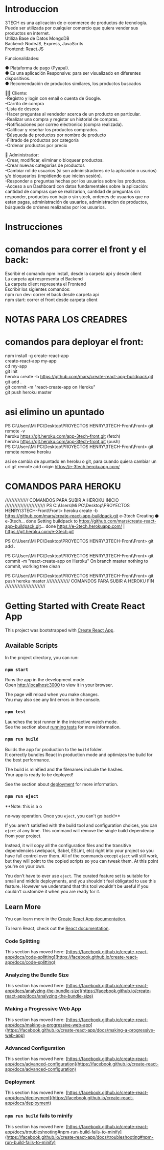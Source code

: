 # Introduccion
3TECH es una aplicación de e-commerce de productos de tecnología.<br/>
Puede ser utilizada por cualquier comercio que quiera vender sus productos en internet.<br/>
Utiliza Base de Datos MongoDB<br/>
Backend: NodeJS, Express, JavaScrits<br/>
Frontend: React.JS<br/>

Funcionalidades:<br/>

● Plataforma de pago (Pyapal).<br/>
● Es una aplicación Responsive: para ser visualizado en diferentes dispositivos.<br/>
● Recomendación de productos similares, los productos buscados<br/>

👨🏽 Cliente:<br/>
-Registro y login con email o cuenta de Google.<br/>
-Carrito de compra<br/>
-Lista de deseos<br/>
-Hacer preguntas al vendedor acerca de un producto en particular.<br/>
-Realizar una compra y registar un historial de compras.<br/>
-Notificaciones por correo eléctronico (compra realizada).<br/>
-Calificar y reseñar los productos comprados.<br/>
-Búsqueda de productos por nombre de producto<br/>
-Filtrado de productos por categoría<br/>
-Ordenar productos por precio<br/>

🎩 Administrador:<br/>
-Crear, modificar, eliminar o bloquear productos.<br/>
-Crear nuevas categorías de productos<br/>
-Cambiar rol de usuarios (si son administradores de la aplcación o usurios) y/o bloquearlos (impidiendo que inicien sesión).<br/>
-Responder a preguntas hechas por los usuarios sobre los productos.<br/>
-Acceso a un Dashboard con datos fundamentales sobre la aplicación: cantidad de compras que se realizarion, cantidad de preguntas sin responder, productos con bajo o sin stock, ordenes de usuarios que no estan pagas, administración de usuarios, administracion de productos, búsqueda de ordenes realizadas por los usuarios.<br/>


# Instrucciones<br/>


# comandos para correr el front y el back:<br/>
Escribir el comando npm install, desde la carpeta api y desde client<br/>
La carpeta api respresenta el Backend<br/>
La carpeta client representa el Frontend<br/>
Escribir los sigientes comandos:<br/>
npm run dev:  correr el back desde carpeta api<br/>
npm start:  correr el front desde carpeta client<br/>





# NOTAS PARA LOS CREADRES<br/>
# comandos para deployar el front:<br/>
npm install -g create-react-app<br/>
create-react-app my-app<br/>
cd my-app<br/>
git init<br/>
heroku create -b https://github.com/mars/create-react-app-buildpack.git<br/>
git add .<br/>
git commit -m "react-create-app on Heroku"<br/>
git push heroku master<br/>


# asi elimino un apuntado
PS C:\Users\Mi PC\Desktop\PROYECTOS HENRY\3TECH-Front\Front> git remote -v<br/>
heroku  https://git.heroku.com/app-3tech-front.git (fetch)<br/>
heroku  https://git.heroku.com/app-3tech-front.git (push)<br/>
PS C:\Users\Mi PC\Desktop\PROYECTOS HENRY\3TECH-Front\Front> git remote remove heroku<br/>


asi se cambia de apuntado en heroku o git, para cuando quiera cambiar un url
git remote add origin https://e-3tech.herokuapp.com/
 # COMANDOS PARA HEROKU
///////////////  COMANDOS PARA SUBIR A HEROKU INICIO  //////////////////////////
PS C:\Users\Mi PC\Desktop\PROYECTOS HENRY\3TECH-Front\Front> heroku create -b https://github.com/mars/create-react-app-buildpack.git e-3tech
Creating ⬢ e-3tech... done
Setting buildpack to https://github.com/mars/create-react-app-buildpack.git... done
https://e-3tech.herokuapp.com/ | https://git.heroku.com/e-3tech.git

PS C:\Users\Mi PC\Desktop\PROYECTOS HENRY\3TECH-Front\Front> git add .    

PS C:\Users\Mi PC\Desktop\PROYECTOS HENRY\3TECH-Front\Front> git commit -m "react-create-app on Heroku"
On branch master
nothing to commit, working tree clean

PS C:\Users\Mi PC\Desktop\PROYECTOS HENRY\3TECH-Front\Front> git push heroku master
///////////////  COMANDOS PARA SUBIR A HEROKU FIN  //////////////////////////
# Getting Started with Create React App

This project was bootstrapped with [Create React App](https://github.com/facebook/create-react-app).

## Available Scripts

In the project directory, you can run:

### `npm start`

Runs the app in the development mode.\
Open [http://localhost:3000](http://localhost:3000) to view it in your browser.

The page will reload when you make changes.\
You may also see any lint errors in the console.

### `npm test`

Launches the test runner in the interactive watch mode.\
See the section about [running tests](https://facebook.github.io/create-react-app/docs/running-tests) for more information.

### `npm run build`

Builds the app for production to the `build` folder.\
It correctly bundles React in production mode and optimizes the build for the best performance.

The build is minified and the filenames include the hashes.\
Your app is ready to be deployed!

See the section about [deployment](https://facebook.github.io/create-react-app/docs/deployment) for more information.

### `npm run eject`

**Note: this is a o










ne-way operation. Once you `eject`, you can't go back!**

If you aren't satisfied with the build tool and configuration choices, you can `eject` at any time. This command will remove the single build dependency from your project.

Instead, it will copy all the configuration files and the transitive dependencies (webpack, Babel, ESLint, etc) right into your project so you have full control over them. All of the commands except `eject` will still work, but they will point to the copied scripts so you can tweak them. At this point you're on your own.

You don't have to ever use `eject`. The curated feature set is suitable for small and middle deployments, and you shouldn't feel obligated to use this feature. However we understand that this tool wouldn't be useful if you couldn't customize it when you are ready for it.

## Learn More

You can learn more in the [Create React App documentation](https://facebook.github.io/create-react-app/docs/getting-started).

To learn React, check out the [React documentation](https://reactjs.org/).

### Code Splitting

This section has moved here: [https://facebook.github.io/create-react-app/docs/code-splitting](https://facebook.github.io/create-react-app/docs/code-splitting)

### Analyzing the Bundle Size

This section has moved here: [https://facebook.github.io/create-react-app/docs/analyzing-the-bundle-size](https://facebook.github.io/create-react-app/docs/analyzing-the-bundle-size)

### Making a Progressive Web App

This section has moved here: [https://facebook.github.io/create-react-app/docs/making-a-progressive-web-app](https://facebook.github.io/create-react-app/docs/making-a-progressive-web-app)

### Advanced Configuration

This section has moved here: [https://facebook.github.io/create-react-app/docs/advanced-configuration](https://facebook.github.io/create-react-app/docs/advanced-configuration)

### Deployment

This section has moved here: [https://facebook.github.io/create-react-app/docs/deployment](https://facebook.github.io/create-react-app/docs/deployment)

### `npm run build` fails to minify

This section has moved here: [https://facebook.github.io/create-react-app/docs/troubleshooting#npm-run-build-fails-to-minify](https://facebook.github.io/create-react-app/docs/troubleshooting#npm-run-build-fails-to-minify)
